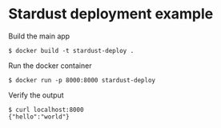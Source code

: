 # Stardust deployment example

Build the main app
```
$ docker build -t stardust-deploy .
```

Run the docker container

```
$ docker run -p 8000:8000 stardust-deploy
```

Verify the output
````
$ curl localhost:8000
{"hello":"world"}
````
